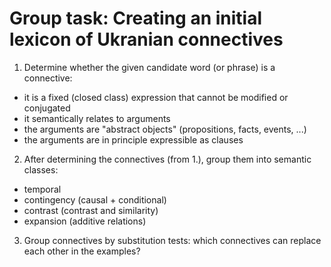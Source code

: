 # Group task: Creating an initial lexicon of Ukranian connectives

1. Determine whether the given candidate word (or phrase) is a connective:

- it is a fixed (closed class) expression that cannot be modified or conjugated
- it semantically relates to arguments
- the arguments are "abstract objects" (propositions, facts, events, ...)
- the arguments are in principle expressible as clauses

2. After determining the connectives (from 1.), group them into semantic classes:

- temporal
- contingency (causal + conditional)
- contrast (contrast and similarity)
- expansion (additive relations)

3. Group connectives by substitution tests: which connectives can replace each other in the examples?
